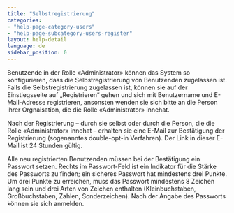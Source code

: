 ```yaml
---
title: "Selbstregistrierung"
categories:
- "help-page-category-users"
- "help-page-subcategory-users-register"
layout: help-detail
language: de
sidebar_position: 0
---
```


Benutzende in der Rolle &laquo;Administrator&raquo; können das System so konfigurieren, dass die Selbstregistrierung von Benutzenden zugelassen ist. Falls die Selbstregistrierung zugelassen ist, können sie auf der Einstiegsseite auf „Registrieren“ gehen und sich mit Benutzername und E-Mail-Adresse registrieren, ansonsten wenden sie sich bitte an die Person ihrer Orgnaisation, die die Rolle &laquo;Administrator&raquo; innehat.

Nach der Registrierung – durch sie selbst oder durch die Person, die die Rolle &laquo;Administrator&raquo; innehat – erhalten sie eine E-Mail zur Bestätigung der Registrierung (sogenanntes double-opt-in Verfahren). Der Link in dieser E-Mail ist 24 Stunden gültig.

Alle neu registrierten Benutzenden müssen bei der Bestätigung ein Passwort setzen. Rechts im Passwort-Feld ist ein Indikator für die Stärke des Passworts zu finden; ein sicheres Passwort hat mindestens drei Punkte. Um drei Punkte zu erreichen, muss das Passwort mindestens 8 Zeichen lang sein und drei Arten von Zeichen enthalten (Kleinbuchstaben, Großbuchstaben, Zahlen, Sonderzeichen). Nach der Angabe des Passworts können sie sich anmelden.